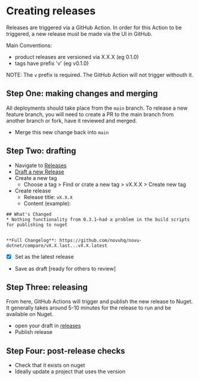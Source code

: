 # Creating releases

Releases are triggered via a GitHub Action. In order for this Action to be triggered, a new release must be made via the UI in GitHub.

Main Conventions:

- product releases are versioned via X.X.X (eg 0.1.0)
- tags have prefix 'v' (eg v0.1.0)

NOTE: The `v` prefix is required. The GitHub Action will not trigger withouth it.

## Step One: making changes and merging

All deployments should take place from the `main` branch. To release a new feature branch, you will need to create a PR to the main branch from another branch or fork, have it reviewed and merged.

- Merge this new change back into `main`

## Step Two: drafting

- Navigate to [Releases](https://github.com/novuhq/novu-dotnet/releases)
- [Draft a new Release](https://github.com/novuhq/novu-dotnet/releases/new)
- Create a new tag
  - Choose a tag > Find or crate a new tag > vX.X.X > Create new tag
- Create release
  - Release title: `vX.X.X`
  - Content (example):

```
## What's Changed
* Nothing functionality from 0.3.1—had a problem in the build scripts for publishing to nuget


**Full Changelog**: https://github.com/novuhq/novu-dotnet/compare/vX.X.last...vX.X.latest
```

- [x] Set as the latest release
- Save as draft [ready for others to review]

## Step Three: releasing

From here, GitHub Actions will trigger and publish the new release to Nuget. It generally takes around 5-10 minutes for the release to run and be available
on Nuget.

- open your draft in [releases](https://github.com/novuhq/novu-dotnet/releases)
- Publish release

## Step Four: post-release checks

- Check that it exists on nuget
- Ideally update a project that uses the version
